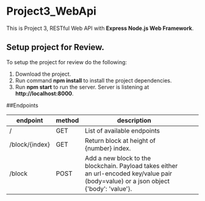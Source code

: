 # Project3_WebApi

This is Project 3, RESTful Web API with **Express Node.js Web Framework**.

## Setup project for Review.

To setup the project for review do the following:
1. Download the project.
2. Run command __npm install__ to install the project dependencies.
3. Run __npm start__ to run the server. Server is listening at **http://localhost:8000**.

##Endpoints

| endpoint       | method | description                               |   |   |
|----------------|--------|-------------------------------------------|---|---|
| /              | GET    | List of available endpoints               |   |   |
| /block/{index} | GET    | Return block at height of {number} index. |   |   |
| /block         | POST   | Add a new block to the blockchain. Payload takes either an url-encoded key/value pair (body=value) or a json object {'body': 'value'}.       |   |   |     

